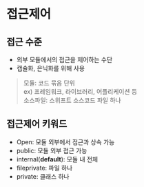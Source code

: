 # 접근제어
## 접근 수준
- 외부 모듈에서의 접근을 제어하는 수단
- 캡슐화, 은닉화를 위해 사용

> 모듈: 코드 묶음 단위  
> ex) 프레임워크, 라이브러리, 어플리케이션 등   
> 소스파일: 스위프트 소스코드 파일 하나

## 접근제어 키워드
- Open: 모듈 외부에서 접근과 상속 가능
- public: 모듈 외부 접근 가능
- internal(**default**): 모듈 내 전체
- fileprivate: 파일 하나
- private: 클래스 하나

